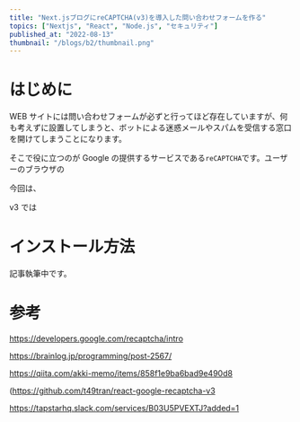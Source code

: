 ```yaml
---
title: "Next.jsブログにreCAPTCHA(v3)を導入した問い合わせフォームを作る"
topics: ["Nextjs", "React", "Node.js", "セキュリティ"]
published_at: "2022-08-13"
thumbnail: "/blogs/b2/thumbnail.png"
---
```


# はじめに

WEB サイトには問い合わせフォームが必ずと行ってほど存在していますが、何も考えずに設置してしまうと、ボットによる迷惑メールやスパムを受信する窓口を開けてしまうことになります。

そこで役に立つのが Google の提供するサービスである`reCAPTCHA`です。ユーザーのブラウザの

今回は、

v3 では

# インストール方法

記事執筆中です。

# 参考

https://developers.google.com/recaptcha/intro

https://brainlog.jp/programming/post-2567/

https://qiita.com/akki-memo/items/858f1e9ba6bad9e490d8

(https://github.com/t49tran/react-google-recaptcha-v3

https://tapstarhq.slack.com/services/B03U5PVEXTJ?added=1
